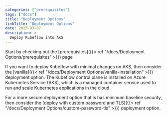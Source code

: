 ```yaml
---
categories: ["prerequisites"]
tags: ["docs"]
title: "Deployment Options"
linkTitle: "Deployment Options"
date: 2023-03-07
description: >
  Deploy Kubeflow into AKS
---
```


Start by checking out the [prerequisites]({{< ref "/docs/Deployment Options/prerequisites" >}}) page

If you want to deploy Kubeflow with minimal changes on AKS, then consider the [vanilla]({{< ref "/docs/Deployment Options/vanilla-installation" >}}) deployment option. The Kubeflow control plane is installed on Azure Kubernetes Service (AKS), which is a managed container service used to run and scale Kubernetes applications in the cloud.

For a more secure deployment option that is has minimum baseline security, then consider the [deploy with custom password and TLS]({{< ref "/docs/Deployment Options/custom-password-tls" >}}) deployment option.
